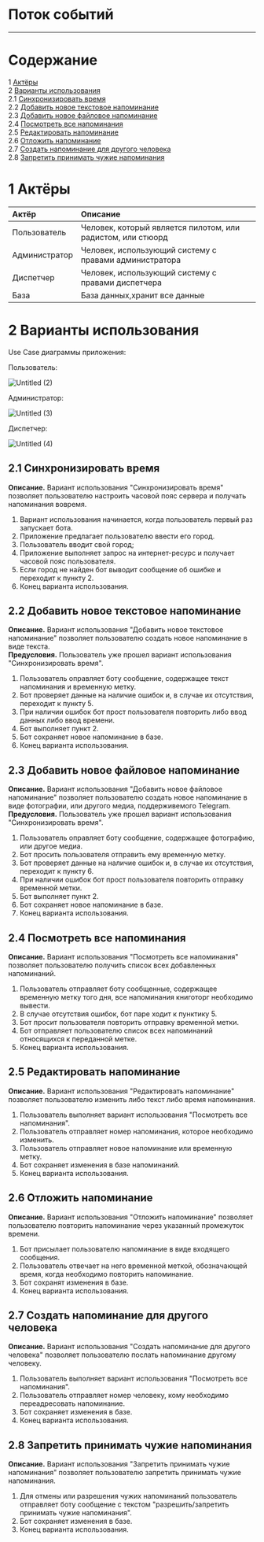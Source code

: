 

# Поток событий
---

# Содержание
1 [Актёры](#actors)  
2 [Варианты использования](#use_case)  
2.1 [Синхронизировать время](#sync_time)  
2.2 [Добавить новое текстовое напоминание](#add_alert)  
2.3 [Добавить новое файловое напоминание](#add_file_alert)  
2.4 [Посмотреть все напоминания](#show_alert)  
2.5 [Редактировать напоминание](#edit_alert)  
2.6 [Отложить напоминание](#reset_alert)  
2.7 [Создать напоминание для другого человека](#external_alert)  
2.8 [Запретить принимать чужие напоминания](#cancel_external)  


<a name="actors"/>

# 1 Актёры

| Актёр | Описание |
|:--|:--|
| Пользователь | Человек, который является пилотом, или радистом, или стюорд |
| Администратор | Человек, использующий систему с правами администратора |
| Диспетчер | Человек, использующий систему с правами диспетчера |
| База | База данных,хранит все данные |

<a name="use_case"/>

# 2 Варианты использования

Use Case диаграммы приложения:

Пользователь:

![Untitled (2)](https://user-images.githubusercontent.com/45950020/203268057-f061ef2f-8e67-498d-9f9c-6d4e877a09b7.png)

Администратор:

![Untitled (3)](https://user-images.githubusercontent.com/45950020/203269712-3c472c47-6f40-4c21-a08b-ece11620ab72.png)

Диспетчер:

![Untitled (4)](https://user-images.githubusercontent.com/45950020/203270007-8ac9bc4e-836e-4c6d-a084-c420a63aae8c.png)



<a name="sync_time"/>

## 2.1 Синхронизировать время
**Описание.** Вариант использования "Синхронизировать время" позволяет пользователю настроить часовой пояс сервера и получать напоминания вовремя.  

1. Вариант использования начинается, когда пользователь первый раз запускает бота.
2. Приложение предлагает пользователю ввести его город. 
3. Пользователь вводит свой город;
4. Приложение выполняет запрос на интернет-ресурс и получает часовой пояс пользователя.
5. Если город не найден бот выводит сообщение об ошибке и переходит к пункту 2.
6. Конец варианта использования. 

<a name="add_alert"/>

## 2.2 Добавить новое текстовое напоминание

**Описание.** Вариант использования "Добавить новое текстовое напоминание" позволяет пользователю создать новое напоминание в виде текста.  
**Предусловия.** Пользователь уже прошел вариант  использования "Синхронизировать время".  
1. Пользователь оправляет боту сообщение, содержащее текст напоминания и временную метку.
2. Бот проверяет данные на наличие ошибок и, в случае их отсутствия, переходит к пункту 5.
3. При наличии ошибок бот прост пользователя повторить либо ввод данных либо ввод времени.
4. Бот выполняет пункт 2.
5. Бот сохраняет новое напоминание в базе.
6. Конец варианта использования. 


<a name="show_alert"/>

## 2.3 Добавить новое файловое напоминание

**Описание.** Вариант использования "Добавить новое файловое напоминание" позволяет пользователю создать новое напоминание в виде фотографии, или другого медиа, поддерживемого Telegram.
**Предусловия.** Пользователь уже прошел вариант  использования "Синхронизировать время".  
1. Пользователь оправляет боту сообщение, содержащее фотографию, или другое медиа.
2. Бот просить пользователя отправить ему временную метку.
3. Бот проверяет данные на наличие ошибок и, в случае их отсутствия, переходит к пункту 6.
4. При наличии ошибок бот прост пользователя повторить отправку временной метки.
5. Бот выполняет пункт 2.
6. Бот сохраняет новое напоминание в базе.
7. Конец варианта использования. 


<a name="show_alert"/>

## 2.4 Посмотреть все напоминания
 **Описание.** Вариант использования "Посмотреть все напоминания" позволяет пользователю получить список всех добавленных напоминаний.
1. Пользователь отправляет боту сообщенные, содержащее временную метку того дня, все напоминания книготорг необходимо вывести.
2. В случае отсутствия ошибок, бот паре ходит к пунктику 5.
3. Бот просит пользователя повторить отправку временной метки.
4. Бот отправляет пользователю список всех напоминаний относящихся к переданной метке.
5. Конец варианта использования. 



<a name="edit_alert"/>

## 2.5 Редактировать напоминание

**Описание.** Вариант использования "Редактировать напоминание" позволяет пользователю изменить либо текст либо время напоминания.  
1. Пользователь выполняет вариант использования "Посмотреть все напоминания".
2. Пользователь отправляет номер напоминания, которое необходимо изменить.
3. Пользователь отправляет новое напоминание или временную метку.
4. Бот сохраняет изменения в базе напоминаний.
5. Конец варианта использования. 


<a name="reset_alert"/>

## 2.6 Отложить напоминание

**Описание.** Вариант использования "Отложить напоминание" позволяет пользователю повторить напоминание через указанный промежуток времени.  
1. Бот присылает пользователю напоминание в виде входящего сообщения.
2. Пользователь отвечает на него временной меткой, обозначающей время, когда необходимо повторить напоминание.
3. Бот сохранят изменения в базе.
4. Конец варианта использования. 


<a name="external_alert"/>

## 2.7 Создать напоминание для другого человека

**Описание.** Вариант использования "Создать напоминание для другого человека" позволяет пользователю послать напоминание другому человеку.  
1. Пользователь выполняет вариант использования "Посмотреть все напоминания".
2. Пользователь отправляет номер человеку, кому необходимо переадресовать напоминание.
3. Бот сохраняет изменения в базе. 
4. Конец варианта использования. 


<a name="cancel_external"/>

## 2.8 Запретить принимать чужие напоминания

**Описание.** Вариант использования "Запретить принимать чужие напоминания" позволяет пользователю запретить принимать чужие напоминания.  

1. Для отмены или разрешения чужих напоминаний пользователь отправляет боту сообщение с текстом "разрешить/запретить принимать чужие напоминания".
2. Бот сохраняет изменения в базе. 
3. Конец варианта использования. 


